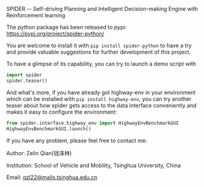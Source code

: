 SPIDER -- Self-driving Planning and Intelligent Decision-making Engine with Reinforcement learning

The python package has been released to pypi: https://pypi.org/project/spider-python/

You are welcome to install it with `pip install spider-python` to have a try 
and provide valuable suggestions for further development of this project.

To have a glimpse of its capability, you can try to launch a demo script with 
```python
import spider
spider.teaser()
```

And what's more, if you have already got highway-env in your environment 
which can be installed with `pip install highway-env`, you can try another teaser 
about how spider gets access to the data interface conveniently and makes it easy to 
configure the environment:
```python
from spider.interface.highway_env import HighwayEnvBenchmarkGUI
HighwayEnvBenchmarkGUI.launch()
```

If you have any problem, please feel free to contact me:

Author: Zelin Qian(钱泽林)

Institution: School of Vehicle and Mobility, Tsinghua University, China

Email: qzl22@mails.tsinghua.edu.cn